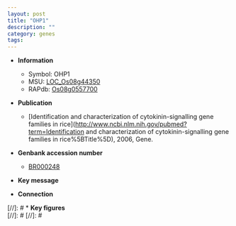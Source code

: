 ```yaml
---
layout: post
title: "OHP1"
description: ""
category: genes
tags: 
---
```


* **Information**  
    + Symbol: OHP1  
    + MSU: [LOC_Os08g44350](http://rice.plantbiology.msu.edu/cgi-bin/ORF_infopage.cgi?orf=LOC_Os08g44350)  
    + RAPdb: [Os08g0557700](http://rapdb.dna.affrc.go.jp/viewer/gbrowse_details/irgsp1?name=Os08g0557700)  

* **Publication**  
    + [Identification and characterization of cytokinin-signalling gene families in rice](http://www.ncbi.nlm.nih.gov/pubmed?term=Identification and characterization of cytokinin-signalling gene families in rice%5BTitle%5D), 2006, Gene.

* **Genbank accession number**  
    + [BR000248](http://www.ncbi.nlm.nih.gov/nuccore/BR000248)

* **Key message**  

* **Connection**  

[//]: # * **Key figures**  
[//]: # 
[//]: # 

